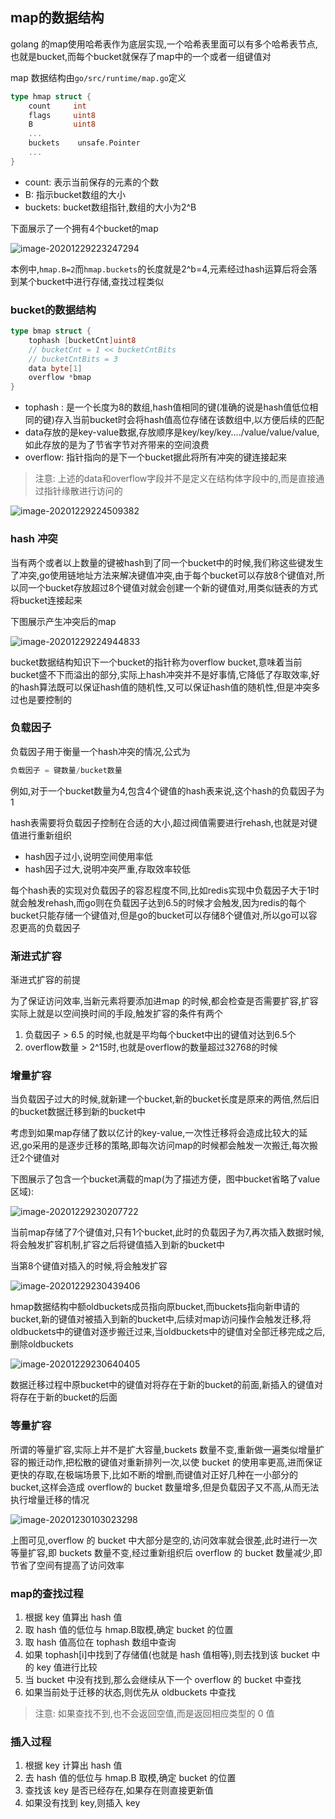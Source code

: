 ## map的数据结构

golang 的map使用哈希表作为底层实现,一个哈希表里面可以有多个哈希表节点,也就是bucket,而每个bucket就保存了map中的一个或者一组键值对

map 数据结构由`go/src/runtime/map.go`定义

```go
type hmap struct {
	count     int
	flags     uint8
	B         uint8 
	... 
	buckets    unsafe.Pointer 
    ...
}
```

- count: 表示当前保存的元素的个数
- B: 指示bucket数组的大小
- buckets: bucket数组指针,数组的大小为2^B

下面展示了一个拥有4个bucket的map

![image-20201229223247294](images/image-20201229223247294.png)

本例中,`hmap.B=2`而`hmap.buckets`的长度就是2^b=4,元素经过hash运算后将会落到某个bucket中进行存储,查找过程类似

### bucket的数据结构

```go
type bmap struct {
	tophash [bucketCnt]uint8
    // bucketCnt = 1 << bucketCntBits 
    // bucketCntBits = 3
    data byte[1]
    overflow *bmap
}
```

- tophash : 是一个长度为8的数组,hash值相同的键(准确的说是hash值低位相同的键)存入当前bucket时会将hash值高位存储在该数组中,以方便后续的匹配
- data存放的是key-value数据,存放顺序是key/key/key..../value/value/value,如此存放的是为了节省字节对齐带来的空间浪费
- overflow: 指针指向的是下一个bucket据此将所有冲突的键连接起来

> 注意: 上述的data和overflow字段并不是定义在结构体字段中的,而是直接通过指针缘散进行访问的

![image-20201229224509382](images/image-20201229224509382.png)

### hash 冲突

当有两个或者以上数量的键被hash到了同一个bucket中的时候,我们称这些键发生了冲突,go使用链地址方法来解决键值冲突,由于每个bucket可以存放8个键值对,所以同一个bucket存放超过8个键值对就会创建一个新的键值对,用类似链表的方式将bucket连接起来

下图展示产生冲突后的map

![image-20201229224944833](images/image-20201229224944833.png)

bucket数据结构知识下一个bucket的指针称为overflow bucket,意味着当前bucket盛不下而溢出的部分,实际上hash冲突并不是好事情,它降低了存取效率,好的hash算法既可以保证hash值的随机性,又可以保证hash值的随机性,但是冲突多过也是要控制的



### 负载因子

负载因子用于衡量一个hash冲突的情况,公式为

```go
负载因子 = 键数量/bucket数量
```

例如,对于一个bucket数量为4,包含4个键值的hash表来说,这个hash的负载因子为1

hash表需要将负载因子控制在合适的大小,超过阀值需要进行rehash,也就是对键值进行重新组织

- hash因子过小,说明空间使用率低
- hash因子过大,说明冲突严重,存取效率较低

每个hash表的实现对负载因子的容忍程度不同,比如redis实现中负载因子大于1时就会触发rehash,而go则在负载因子达到6.5的时候才会触发,因为redis的每个bucket只能存储一个键值对,但是go的bucket可以存储8个键值对,所以go可以容忍更高的负载因子

### 渐进式扩容

渐进式扩容的前提

为了保证访问效率,当新元素将要添加进map 的时候,都会检查是否需要扩容,扩容实际上就是以空间换时间的手段,触发扩容的条件有两个

1. 负载因子 > 6.5 的时候,也就是平均每个bucket中出的键值对达到6.5个
2. overflow数量 > 2^15时,也就是overflow的数量超过32768的时候

### 增量扩容

当负载因子过大的时候,就新建一个bucket,新的bucket长度是原来的两倍,然后旧的bucket数据迁移到新的bucket中

考虑到如果map存储了数以亿计的key-value,一次性迁移将会造成比较大的延迟,go采用的是逐步迁移的策略,即每次访问map的时候都会触发一次搬迁,每次搬迁2个键值对

下图展示了包含一个bucket满载的map(为了描述方便，图中bucket省略了value区域): 

![image-20201229230207722](images/image-20201229230207722.png)

当前map存储了7个键值对,只有1个bucket,此时的负载因子为7,再次插入数据时候,将会触发扩容机制,扩容之后将键值插入到新的bucket中

当第8个键值对插入的时候,将会触发扩容

![image-20201229230439406](images/image-20201229230439406.png)

hmap数据结构中额oldbuckets成员指向原bucket,而buckets指向新申请的bucket,新的键值对被插入到新的bucket中,后续对map访问操作会触发迁移,将oldbuckets中的键值对逐步搬迁过来,当oldbuckets中的键值对全部迁移完成之后,删除oldbuckets

![image-20201229230640405](images/image-20201229230640405.png)

数据迁移过程中原bucket中的键值对将存在于新的bucket的前面,新插入的键值对将存在于新的bucket的后面

### 等量扩容

所谓的等量扩容,实际上并不是扩大容量,buckets 数量不变,重新做一遍类似增量扩容的搬迁动作,把松散的键值对重新排列一次,以使 bucket 的使用率更高,进而保证更快的存取,在极端场景下,比如不断的增删,而键值对正好几种在一小部分的 bucket,这样会造成 overflow的 bucket 数量增多,但是负载因子又不高,从而无法执行增量迁移的情况

![image-20201230103023298](images/image-20201230103023298.png)

上图可见,overflow 的 bucket 中大部分是空的,访问效率就会很差,此时进行一次等量扩容,即 buckets 数量不变,经过重新组织后 overflow 的 bucket 数量减少,即节省了空间有提高了访问效率

### map的查找过程

1. 根据 key 值算出 hash 值
2. 取 hash 值的低位与 hmap.B取模,确定 bucket 的位置
3. 取 hash 值高位在 tophash 数组中查询
4. 如果 tophash[i]中找到了存储值(也就是 hash 值相等),则去找到该 bucket 中的 key 值进行比较
5. 当 bucket 中没有找到,那么会继续从下一个 overflow 的 bucket 中查找
6. 如果当前处于迁移的状态,则优先从 oldbuckets 中查找

> 注意: 如果查找不到,也不会返回空值,而是返回相应类型的 0 值

### 插入过程

1. 根据 key 计算出 hash 值
2. 去 hash 值的低位与 hmap.B 取模,确定 bucket 的位置
3. 查找该 key 是否已经存在,如果存在则直接更新值
4. 如果没有找到 key,则插入 key